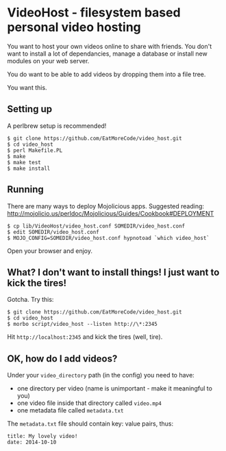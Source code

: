 VideoHost - filesystem based personal video hosting
===================================================

You want to host your own videos online to share with friends. You don't want
to install a lot of dependancies, manage a database or install new modules on
your web server.

You do want to be able to add videos by dropping them into a file tree.

You want this.

Setting up
----------

A perlbrew setup is recommended!

    $ git clone https://github.com/EatMoreCode/video_host.git
    $ cd video_host
    $ perl Makefile.PL
    $ make
    $ make test
    $ make install


Running
-------

There are many ways to deploy Mojolicious apps. Suggested reading:
http://mojolicio.us/perldoc/Mojolicious/Guides/Cookbook#DEPLOYMENT

    $ cp lib/VideoHost/video_host.conf SOMEDIR/video_host.conf
    $ edit SOMEDIR/video_host.conf
    $ MOJO_CONFIG=SOMEDIR/video_host.conf hypnotoad `which video_host`

Open your browser and enjoy.

What? I don't want to install things! I just want to kick the tires!
--------------------------------------------------------------------

Gotcha. Try this:

    $ git clone https://github.com/EatMoreCode/video_host.git
    $ cd video_host
    $ morbo script/video_host --listen http://\*:2345

Hit `http://localhost:2345` and kick the tires (well, tire).

OK, how do I add videos?
------------------------

Under your `video_directory` path (in the config) you need to have:

* one directory per video (name is unimportant - make it meaningful to you)
* one video file inside that directory called `video.mp4`
* one metadata file called `metadata.txt`

The `metadata.txt` file should contain key: value pairs, thus:

    title: My lovely video!
    date: 2014-10-10

